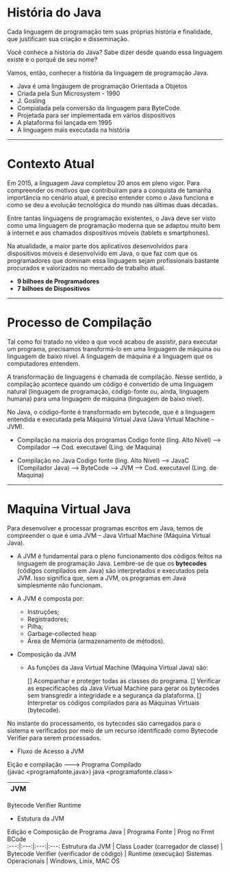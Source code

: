 # História do Java

Cada linguagem de programação tem suas próprias história e finalidade, que justificam sua criação e disseminação.

Você conhece a história do Java? Sabe dizer desde quando essa linguagem existe e o porquê de seu nome?

Vamos, então, conhecer a história da linguagem de programação Java.

* Java é uma lingaugem de programação Orientada a Objetos
* Criada pela Sun Microsystem - 1990
* J. Gosling
* Compialada pela conversão da linguagem para ByteCode. 
* Projetada para ser implementada em vários dispositivos
* A plataforma foi lançada em 1995
* A linguagem mais executada na história 

***

# Contexto Atual

Em 2015, a linguagem Java completou 20 anos em pleno vigor. Para compreender os motivos que contribuíram para a conquista de tamanha importância no cenário atual, é preciso entender como o Java funciona e como se deu a evolução tecnológica do mundo nas últimas duas décadas.

Entre tantas linguagens de programação existentes, o Java deve ser visto como uma linguagem de programação moderna que se adaptou muito bem à internet e aos chamados dispositivos móveis (tablets e smartphones).

Na atualidade, a maior parte dos aplicativos desenvolvidos para dispositivos móveis é desenvolvido em Java, o que faz com que os programadores que dominam essa linguagem sejam profissionais bastante procurados e valorizados no mercado de trabalho atual.

* **9 bilhoes de Programadores**
* **7 bilhoes de Dispositivos**

***
# Processo de Compilação

Tal como foi tratado no vídeo a que você acabou de assistir, para executar um programa, precisamos transformá-lo em uma linguagem de máquina ou linguagem de baixo nível. A linguagem de máquina é a linguagem que os computadores entendem.

A transformação de linguagens é chamada de compilação. Nesse sentido, a compilação acontece quando um código é convertido de uma linguagem natural (linguagem de programação, código-fonte ou, ainda, linguagem humana) para uma linguagem de máquina (linguagem de baixo nível).

No Java, o código-fonte é transformado em bytecode, que é a linguagem entendida e executada pela Máquina Virtual Java (Java Virtual Machine – JVM).

* Compilação na maioria dos programas
Codigo fonte (ling. Alto Nivel) --> Compilador --> Cod. executavel (Ling. de Maquina) 

* Compilação no Java
Codigo fonte (ling. Alto Nivel) --> JavaC (Compilador Java) --> ByteCode --> JVM --> Cod. executavel (Ling. de Maquina) 

***
# Maquina Virtual Java

Para desenvolver e processar programas escritos em Java, temos de compreender o que é uma JVM – Java Virtual Machine (Máquina Virtual Java).
* A JVM é fundamental para o pleno funcionamento dos códigos feitos na linguagem de programação Java.
Lembre-se de que os **bytecodes** (códigos compilados em Java) são interpretados e executados pela JVM. Isso significa que, sem a JVM, os programas em Java simplesmente não funcionam.

* A JVM é composta por:
    * Instruções;
    * Registradores;
    * Pilha;
    * Garbage-collected heap
    * Área de Memória (armazenamento de métodos).

* Composição da JVM
    * As funções da Java Virtual Machine (Máquina Virtual Java) são: 

        [] Acompanhar e proteger todas as classes do programa.
        [] Verificar as especificações da Java Virtual Machine para gerar os bytecodes sem transgredir a integridade e a segurança da plataforma.
        [] Interpretar os códigos compilados para as Máquinas Virtuais (bytecode).

No instante do processamento, os bytecodes são carregados para o sistema e verificados por meio de um recurso identificado como Bytecode Verifier para serem processados.

* Fluxo de Acesso a JVM

Eição e compilação          --->    Programa Compilado            
(javac <programafonte.java>)        java <programafonte.class>          

__JVM__ |                                                               
:---:|
Bytecode Verifier
Runtime

* Estutura da JVM

Edição e Composição de Programa Java | Programa Fonte | Prog no Frmt BCode                                                              
:---:|:---:|:---:|:---:
Estrutura da JVM | Class Loader (carregador de classe) | Bytecode Verifier (verificador de código) | Runtime (execução)
Sistemas Operacionais | Windows, Linix, MAC OS